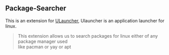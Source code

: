 ## Package-Searcher

This is an extension for [ULauncher], Ulauncher is an application launcher for linux.


> This extension allows us to search packages for linux either of any package manager used  
> like pacman or yay or apt

[ULauncher]: https://ulauncher.io/
